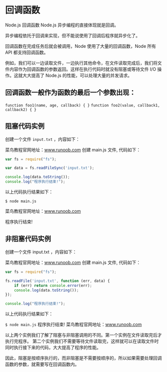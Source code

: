 # 回调函数

Node.js 回调函数
Node.js 异步编程的直接体现就是回调。

异步编程依托于回调来实现，但不能说使用了回调后程序就异步化了。

回调函数在完成任务后就会被调用，Node 使用了大量的回调函数，Node 所有 API 都支持回调函数。

例如，我们可以一边读取文件，一边执行其他命令，在文件读取完成后，我们将文件内容作为回调函数的参数返回。这样在执行代码时就没有阻塞或等待文件 I/O 操作。这就大大提高了 Node.js 的性能，可以处理大量的并发请求。

## 回调函数一般作为函数的最后一个参数出现：

`function foo1(name, age, callback) { }`
`function foo2(value, callback1, callback2) { }`

## 阻塞代码实例

创建一个文件 `input.txt` ，内容如下：

菜鸟教程官网地址：www.runoob.com
创建 main.js 文件, 代码如下：

```js
var fs = require("fs");

var data = fs.readFileSync('input.txt');

console.log(data.toString());
console.log("程序执行结束!");
```

以上代码执行结果如下：

`$ node main.js`

菜鸟教程官网地址：www.runoob.com

程序执行结束!

## 非阻塞代码实例
创建一个文件 input.txt ，内容如下：

菜鸟教程官网地址：www.runoob.com
创建 main.js 文件, 代码如下：

```js
var fs = require("fs");

fs.readFile('input.txt', function (err, data) {
    if (err) return console.error(err);
    console.log(data.toString());
});

console.log("程序执行结束!");
```

以上代码执行结果如下：

`$ node main.js`
程序执行结束!
菜鸟教程官网地址：www.runoob.com

以上两个实例我们了解了阻塞与非阻塞调用的不同。第一个实例在文件读取完后才执行完程序。 第二个实例我们不需要等待文件读取完，这样就可以在读取文件时同时执行接下来的代码，大大提高了程序的性能。

因此，阻塞是按顺序执行的，而非阻塞是不需要按顺序的，所以如果需要处理回调函数的参数，就需要写在回调函数内。

